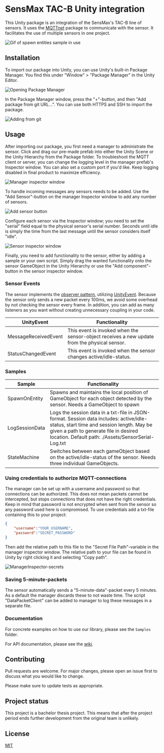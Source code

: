 # SensMax TAC-B Unity integration

This Unity package is an integration of the SensMax's TAC-B line of sensors. It uses the [MQTTnet](https://github.com/dotnet/MQTTnet) package to communicate with the sensor. It facilitates the use of multiple sensors in one project.

![Gif of spawn entities sample in use](https://github.com/erikbhan/UniTac/assets/42799026/6e64da12-696e-42b7-a862-00f73c64d88e)


## Installation

To import our package into Unity, you can use Unity's built-in Package Manager. You find this under "Window" > "Package Manager" in the Unity Editor.

![Opening Package Manager](https://github.com/erikbhan/UniTac/assets/42799026/3db44466-6439-45c1-84af-aa3183f58b16)

In the Package Manager window, press the "+"-button, and then "Add package from git URL...". You can use both HTTPS and SSH to import the package.

![Adding from git](https://github.com/erikbhan/UniTac/assets/42799026/fca9382e-c42a-47cb-a244-1ee49729b7ab)

## Usage

After importing our package, you first need a manager to administrate the sensor. Click and drag our pre-made prefab into either the Unity Scene or the Unity Hierarchy from the Package folder. To troubleshoot the MQTT client or server, you can change the logging level in the manager prefab's Inspector window. You can also set a custom port if you'd like. Keep logging disabled in final product to maximize efficiency.

![Manager inspector window](https://github.com/erikbhan/UniTac/assets/42799026/cb563644-6f36-448c-9acc-9b1c875bf64b)

To handle incoming messages any sensors needs to be added. Use the "Add Sensor"-button on the manager Inspector window to add any number of sensors.

![Add sensor button](https://github.com/erikbhan/UniTac/assets/42799026/2e2a6da1-d3ec-4657-a13f-740ea732c262)

Configure each sensor via the Inspector window; you need to set the "serial" field equal to the physical sensor's serial number. Seconds until idle is simply the time from the last message until the sensor considers itself "idle".

![Sensor inspector window](https://github.com/erikbhan/UniTac/assets/42799026/cd2ff6c6-67d4-4ab5-bce4-b0b6151444d7)

Finally, you need to add functionality to the sensor, either by adding a sample or your own script. Simply drag the wanted functionality onto the sensor GameObject in the Unity Hierarchy or use the "Add component"-button in the sensor inspector window.

### Sensor Events

The sensor implements the [observer pattern](https://en.wikipedia.org/wiki/Observer_pattern), utilizing [UnityEvent](https://docs.unity3d.com/ScriptReference/Events.UnityEvent.html). Because the sensor only sends a new packet every 100ms, we avoid some overhead by not checking the sensor every frame. In addition, you can add as many listeners as you want without creating unnecessary coupling in your code. 

| UnityEvent | Functionality |
| --- | --- |
| MessageReceivedEvent | This event is invoked when the sensor-object receives a new update from the physical sensor. |
| StatusChangedEvent | This event is invoked when the sensor changes active/idle-status. |

### Samples

| Sample | Functionality |
| --- | --- |
| SpawnOnEntity | Spawns and maintains the local position of GameObject for each object detected by the sensor. Needs a GameObject to spawn |
| LogSessionData | Logs the session data in a txt-file in JSON-format. Session data includes: active/idle-status, start time and session length. May be given a path to generate file in desired location. Default path: ./Assets/SensorSerial-Log.txt |
| StateMachine | Switches between each gameObject based on the active/idle-status of the sensor. Needs three individual GameObjects. |

### Using credentials to authorize MQTT-connections

The manager can be set up with a username and password so that connections can be authorized. This does not mean packets cannot be intercepted, but stops connections that does not have the right credentials. Keep in mind that password is not encrypted when sent from the sensor so any password used here is compromised. To use credentials add a txt-file containing this to your project:

```JSON
{
    "username":"YOUR_USERNAME",
    "password":"SECRET_PASSWORD"
}
```

Then add the relative path to this file to the "Secret File Path"-variable in the manager inspector window. The relative path to your file can be found in Unity by right clicking it and selecting "Copy path".

![ManagerInspector-secrets](https://github.com/erikbhan/UniTac/assets/42799026/9cbc03c5-3410-48e0-ba75-e7f8cfffb850)

### Saving 5-minute-packets

The sensor automatically sends a "5-minute-data"-packet every 5 minutes. As a default the manager discards these to not waste time. The script "DataPacketClient" can be added to manager to log these messages in a separate file.

### Documentation

For concrete examples on how to use our library, please see the `Samples` folder.

For API documentation, please see the [wiki](https://erikbhan.github.io/UniTac/).

## Contributing

Pull requests are welcome. For major changes, please open an issue first to discuss what you would like to change.

Please make sure to update tests as appropriate.

## Project status

This project is a bachelor thesis project. This means that after the project period ends further development from the original team is unlikely.

## License

[MIT](https://choosealicense.com/licenses/mit/)
